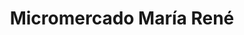 ---
title: "Micromercado María René"
url: /santa-cruz-de-la-sierra/micromercado-maria-rene/
shop: comodidad
---